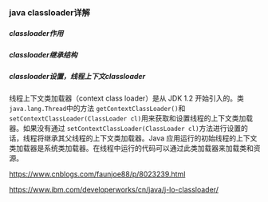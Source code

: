 ### java classloader详解



##### classloader作用

##### classloader继承结构

##### classloader设置，线程上下文classloader

线程上下文类加载器（context class loader）是从 JDK 1.2 开始引入的。类 `java.lang.Thread`中的方法 `getContextClassLoader()`和 `setContextClassLoader(ClassLoader cl)`用来获取和设置线程的上下文类加载器。如果没有通过 `setContextClassLoader(ClassLoader cl)`方法进行设置的话，线程将继承其父线程的上下文类加载器。Java 应用运行的初始线程的上下文类加载器是系统类加载器。在线程中运行的代码可以通过此类加载器来加载类和资源。



https://www.cnblogs.com/faunjoe88/p/8023239.html

https://www.ibm.com/developerworks/cn/java/j-lo-classloader/